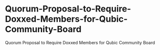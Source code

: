# Quorum-Proposal-to-Require-Doxxed-Members-for-Qubic-Community-Board
Quorum Proposal to Require Doxxed Members for Qubic Community Board
